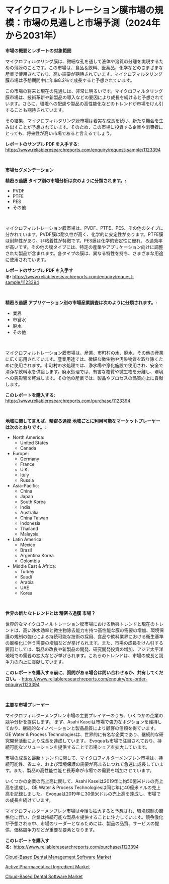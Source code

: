 <p><h1>マイクロフィルトレーション膜市場の規模：市場の見通しと市場予測（2024年から2031年）</h1></p><p><strong>市場の概要とレポートの対象範囲</strong></p>
<p><p>マイクロフィルタリング膜は、微細な孔を通して液体や溶質の分離を実現するための薄膜のことです。この市場は、食品＆飲料、医薬品、化学などのさまざまな産業で使用されており、高い需要が期待されています。マイクロフィルタリング膜市場は予想期間中に年率8.2％で成長すると予想されています。</p><p>この市場の将来と現在の見通しは、非常に明るいです。マイクロフィルタリング膜市場は、技術革新や新製品の導入などの要因により成長を続けると予想されています。さらに、環境への配慮や製品の高性能化などのトレンドが市場をけん引することも期待されています。</p><p>その結果、マイクロフィルタリング膜市場は着実な成長を続け、新たな機会を生み出すことが予想されています。そのため、この市場に投資する企業や消費者にとっても、将来性が高い市場であると言えるでしょう。</p></p>
<p><strong>レポートのサンプル PDF を入手する:</strong> <a href="https://www.reliableresearchreports.com/enquiry/request-sample/1123394">https://www.reliableresearchreports.com/enquiry/request-sample/1123394</a></p>
<p>&nbsp;</p>
<p><strong>市場セグメンテーション</strong></p>
<p><strong>精密ろ過膜 タイプ別の市場分析は次のように分類されます。:</strong></p>
<p><ul><li>PVDF</li><li>PTFE</li><li>PES</li><li>その他</li></ul></p>
<p>&nbsp;</p>
<p><p>マイクロフィルトレーション膜市場は、PVDF、PTFE、PES、その他のタイプに分かれています。PVDF膜は耐久性が高く、化学的に安定性があります。PTFE膜は耐熱性があり、非粘着性が特徴です。PES膜は化学的安定性に優れ、ろ過効率が高いです。その他の膜タイプには、特定の産業やアプリケーション向けに調整された製品が含まれます。各タイプの膜は、異なる特性を持ち、さまざまな用途に使用されています。</p></p>
<p><strong>レポートのサンプル PDF を入手する:</strong>&nbsp;<a href="https://www.reliableresearchreports.com/enquiry/request-sample/1123394">https://www.reliableresearchreports.com/enquiry/request-sample/1123394</a></p>
<p>&nbsp;</p>
<p><strong> 精密ろ過膜 アプリケーション別の市場産業調査は次のように分類されます。:</strong></p>
<p><ul><li>業界</li><li>市営水</li><li>廃水</li><li>その他</li></ul></p>
<p>&nbsp;</p>
<p><p>マイクロフィルトレーション膜市場は、産業、市町村の水、廃水、その他の産業に広く応用されています。産業用途では、微細な微生物や汚染物質を取り除くために使用されます。市町村の水処理では、浄水場や浄化施設で使用され、安全で清浄な飲料水を供給します。廃水処理では、有害な物質や微生物を分離し、環境への悪影響を軽減します。その他の産業では、製品やプロセスの品質向上に貢献します。</p></p>
<p><strong>このレポートを購入する:</strong>&nbsp; <a href="https://www.reliableresearchreports.com/purchase/1123394">https://www.reliableresearchreports.com/purchase/1123394</a></p>
<p>&nbsp;</p>
<p><strong>地域に関して言えば、精密ろ過膜 地域ごとに利用可能なマーケットプレーヤーは次のとおりです。:</strong></p>
<p><ul>
    <li>
        North America:
        <ul>
            <li>United States</li>
            <li>Canada</li>
        </ul>
    </li>
    <li>
        Europe:
        <ul>
            <li>Germany</li>
            <li>France</li>
            <li>U.K.</li>
            <li>Italy</li>
            <li>Russia</li>
        </ul>
    </li>
    <li>
        Asia-Pacific:
        <ul>
            <li>China</li>
            <li>Japan</li>
            <li>South Korea</li>
            <li>India</li>
            <li>Australia</li>
            <li>China Taiwan</li>
            <li>Indonesia</li>
            <li>Thailand</li>
            <li>Malaysia</li>
        </ul>
    </li>
    <li>
        Latin America:
        <ul>
            <li>Mexico</li>
            <li>Brazil</li>
            <li>Argentina Korea</li>
            <li>Colombia</li>
        </ul>
    </li>
    <li>
        Middle East & Africa:
        <ul>
            <li>Turkey</li>
            <li>Saudi</li>
            <li>Arabia</li>
            <li>UAE</li>
            <li>Korea</li>
        </ul>
    </li>
    </ul></p>
<p>&nbsp;</p>
<p><strong>世界の新たなトレンドとは 精密ろ過膜 市場？</strong></p>
<p><p>世界的なマイクロフィルトレーション膜市場における新興トレンドと現在のトレンドは、高い浄水効率と微生物除去能力を持つ高性能な膜の需要の増加、環境保護の規制の強化による持続可能な技術の採用、食品や飲料業界における衛生基準の厳格化に伴う需要の増加などが挙げられます。また、市場の成長をけん引する要因としては、製品の改良や新製品の開発、研究開発投資の増加、アジア太平洋地域での需要の拡大などが挙げられます。これらのトレンドは、市場の成長と競争力の向上に貢献しています。</p></p>
<p><strong>このレポートを購入する前に、質問がある場合は問い合わせるか、共有してください。</strong>- <a href="https://www.reliableresearchreports.com/enquiry/pre-order-enquiry/1123394">https://www.reliableresearchreports.com/enquiry/pre-order-enquiry/1123394</a></p>
<p>&nbsp;</p>
<p><strong>主要な市場プレーヤー</strong></p>
<p><p>マイクロフィルターメンブレン市場の主要プレイヤーのうち、いくつかの企業の競争分析を提供します。 まず、Asahi Kaseiは市場で強力なポジションを維持しており、継続的なイノベーションと製品品質により顧客の信頼を得ています。 GE Water & Process Technologiesは、世界的に有名な企業であり、継続的な研究開発活動により成長を達成しています。 Evoquaも市場で注目されており、持続可能なソリューションを提供することで市場シェアを拡大しています。</p><p>市場の成長と最新トレンドに関して、マイクロフィルターメンブレン市場は、持続可能性、省エネ、および環境保護の需要が高まるにつれて急速に成長しています。また、製品の高性能性能と長寿命が市場での需要を増加させています。</p><p>いくつかの企業の売上高に関して、Asahi Kaseiは2019年に約50億米ドルの売上高を達成し、GE Water & Process Technologiesは同じ年に40億米ドルの売上高を記録しました。 Evoquaは2019年に30億米ドルの売上高を達成し、市場での成長を続けています。</p><p>マイクロフィルターメンブレン市場は今後も拡大すると予想され、環境規制の厳格化に伴い、企業は持続可能な製品を提供することに注力しています。競争激化が予想される中、市場のリーダーとなるためには、製品の品質、サービスの提供、価格競争力などが重要な要素となります。</p></p>
<p><strong>このレポートを購入する:</strong>&nbsp;&nbsp;<a href="https://www.reliableresearchreports.com/purchase/1123394">https://www.reliableresearchreports.com/purchase/1123394</a></p>
<p><p><a href="https://view.publitas.com/reportprime-1/cloud-based-dental-management-software-market-size-and-growth-market-segmentation-regional-and-country-breakdowns-and-market-trends-for-period-from-2023-2030/">Cloud-Based Dental Management Software Market</a></p><p><a href="https://github.com/Hazelklievgspy6vdcsmu106w/Market-Research-Report-List-1/blob/main/active-pharmaceutical-ingredient-market.md">Active Pharmaceutical Ingredient Market</a></p><p><a href="https://view.publitas.com/reportprime-1/insights-into-cloud-based-dental-software-market-size-analysing-market-share-trends-and-growth-from-2023-to-2030/">Cloud-Based Dental Software Market</a></p></p>